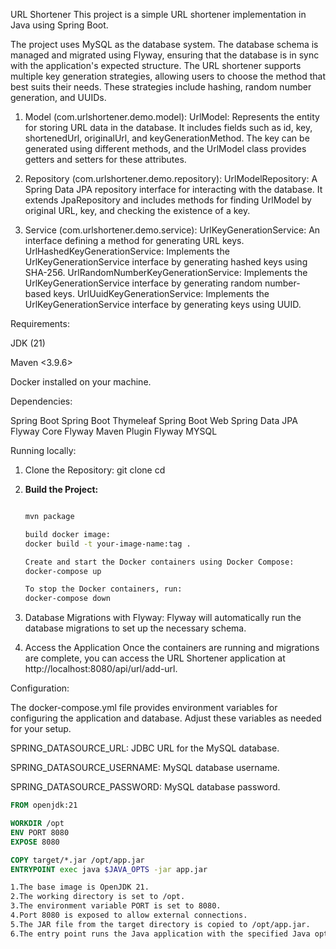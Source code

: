 URL Shortener 
This project is a simple URL shortener implementation in Java using Spring Boot.

The project uses MySQL as the database system. The database schema is managed and migrated using Flyway, ensuring that the database is in sync with the application's expected structure.
The URL shortener supports multiple key generation strategies, allowing users to choose the method that best suits their needs. These strategies include hashing, random number generation, and UUIDs.

1. Model (com.urlshortener.demo.model):
   UrlModel: Represents the entity for storing URL data in the database. It includes fields such as id, key, shortenedUrl, originalUrl, and keyGenerationMethod. The key can be generated using different methods, and the UrlModel class provides getters and setters 
   for these attributes.
   
2. Repository (com.urlshortener.demo.repository):
   UrlModelRepository: A Spring Data JPA repository interface for interacting with the database. It extends JpaRepository and includes methods for finding UrlModel by original URL, key, and checking the existence of a key.

3. Service (com.urlshortener.demo.service):
   UrlKeyGenerationService: An interface defining a method for generating URL keys.
   UrlHashedKeyGenerationService: Implements the UrlKeyGenerationService interface by generating hashed keys using SHA-256.
   UrlRandomNumberKeyGenerationService: Implements the UrlKeyGenerationService interface by generating random number-based keys.
   UrlUuidKeyGenerationService: Implements the UrlKeyGenerationService interface by generating keys using UUID.

Requirements:

JDK (21)

Maven <3.9.6>

Docker installed on your machine.

Dependencies:

Spring Boot 
Spring Boot Thymeleaf
Spring Boot Web
Spring Data JPA
Flyway Core 
Flyway Maven Plugin 
Flyway MYSQL 


Running locally:

1. Clone the Repository:
git clone <repository-url>
cd <repository-directory>


2. **Build the Project:**
   ```bash
   
   mvn package
   
   build docker image:
   docker build -t your-image-name:tag .

   Create and start the Docker containers using Docker Compose:
   docker-compose up

   To stop the Docker containers, run:
   docker-compose down

3. Database Migrations with Flyway:
   Flyway will automatically run the database migrations to set up the necessary schema.

4. Access the Application
   Once the containers are running and migrations are complete, you can access the URL Shortener application at http://localhost:8080/api/url/add-url.

Configuration:

The docker-compose.yml file provides environment variables for configuring the application and database. Adjust these variables as needed for your setup.

SPRING_DATASOURCE_URL: JDBC URL for the MySQL database.

SPRING_DATASOURCE_USERNAME: MySQL database username.

SPRING_DATASOURCE_PASSWORD: MySQL database password.


```Dockerfile
FROM openjdk:21

WORKDIR /opt
ENV PORT 8080
EXPOSE 8080

COPY target/*.jar /opt/app.jar
ENTRYPOINT exec java $JAVA_OPTS -jar app.jar

1.The base image is OpenJDK 21.
2.The working directory is set to /opt.
3.The environment variable PORT is set to 8080.
4.Port 8080 is exposed to allow external connections.
5.The JAR file from the target directory is copied to /opt/app.jar.
6.The entry point runs the Java application with the specified Java options.
   

